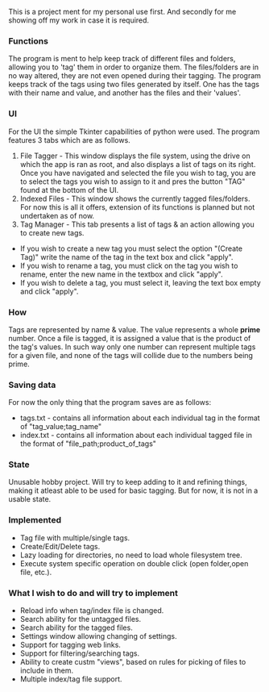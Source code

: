 This is a project ment for my personal use first. And secondly for me showing off my work in case it is required.

### Functions
The program is ment to help keep track of different files and folders, allowing you to 'tag' them in order to organize them. The files/folders are in no way altered, they are not even opened during their tagging. The program keeps track of the tags using two files generated by itself. One has the tags with their name and value, and another has the files and their 'values'.

### UI
For the UI the simple Tkinter capabilities of python were used. The program features 3 tabs which are as follows.
1. File Tagger - This window displays the file system, using the drive on which the app is ran as root, and also displays a list of tags on its right. Once you have navigated and selected the file you wish to tag, you are to select the tags you wish to assign to it and pres the button "TAG" found at the bottom of the UI.
2. Indexed Files - This window shows the currently tagged files/folders. For now this is all it offers, extension of its functions is planned but not undertaken as of now.
3. Tag Manager - This tab presents a list of tags & an action allowing you to create new tags.
* If you wish to create a new tag you must select the option "(Create Tag)" write the name of the tag in the text box and click "apply".
* If you wish to rename a tag, you must click on the tag you wish to rename, enter the new name in the textbox and click "apply".
* If you wish to delete a tag, you must select it, leaving the text box empty and click "apply".

### How
Tags are represented by name & value. The value represents a whole **prime** number. Once a file is tagged, it is assigned a value that is the product of the tag's values. In such way only one number can represent multiple tags for a given file, and none of the tags will collide due to the numbers being prime.

### Saving data
For now the only thing that the program saves are as follows:
* tags.txt - contains all information about each individual tag in the format of "tag_value;tag_name"
* index.txt - contains all information about each individual tagged file in the format of "file_path;product_of_tags"

### State
Unusable hobby project. Will try to keep adding to it and refining things, making it atleast able to be used for basic tagging. But for now, it is not in a usable state.

### Implemented
* Tag file with multiple/single tags.
* Create/Edit/Delete tags.
* Lazy loading for directories, no need to load whole filesystem tree.
* Execute system specific operation on double click (open folder,open file, etc.).

### What I wish to do and will try to implement
* Reload info when tag/index file is changed.
* Search ability for the untagged files.
* Search ability for the tagged files.
* Settings window allowing changing of settings.
* Support for tagging web links.
* Support for filtering/searching tags.
* Ability to create custm "views", based on rules for picking of files to include in them.
* Multiple index/tag file support.